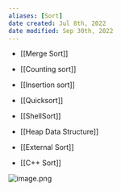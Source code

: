```yaml
---
aliases: [Sort]
date created: Jul 8th, 2022
date modified: Sep 30th, 2022
---
```

- [[Merge Sort]]
- [[Counting sort]]
- [[Insertion sort]]
- [[Quicksort]]
- [[ShellSort]]
- [[Heap Data Structure]]

- [[External Sort]]

- [[C++ Sort]]

![image.png](https://img.ynchen.me/2022/12/8c0230439aacc0969c27f8c797790c7e.webp)
